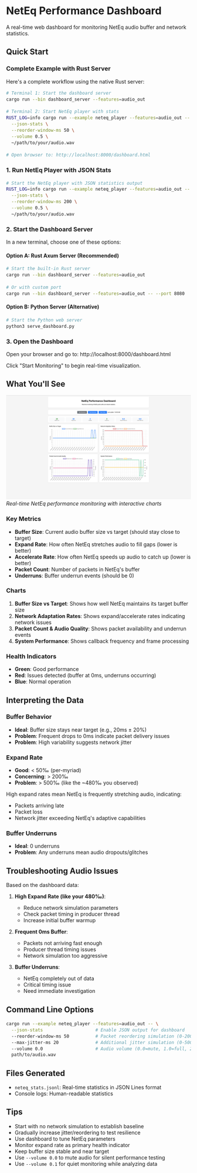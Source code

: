 # NetEq Performance Dashboard

A real-time web dashboard for monitoring NetEq audio buffer and network statistics.

## Quick Start

### Complete Example with Rust Server

Here's a complete workflow using the native Rust server:

```bash
# Terminal 1: Start the dashboard server
cargo run --bin dashboard_server --features=audio_out

# Terminal 2: Start NetEq player with stats
RUST_LOG=info cargo run --example neteq_player --features=audio_out -- \
  --json-stats \
  --reorder-window-ms 50 \
  --volume 0.5 \
  ~/path/to/your/audio.wav

# Open browser to: http://localhost:8000/dashboard.html
```

### 1. Run NetEq Player with JSON Stats

```bash
# Start the NetEq player with JSON statistics output
RUST_LOG=info cargo run --example neteq_player --features=audio_out -- \
  --json-stats \
  --reorder-window-ms 200 \
  --volume 0.5 \
  ~/path/to/your/audio.wav
```

### 2. Start the Dashboard Server

In a new terminal, choose one of these options:

#### Option A: Rust Axum Server (Recommended)
```bash
# Start the built-in Rust server
cargo run --bin dashboard_server --features=audio_out

# Or with custom port
cargo run --bin dashboard_server --features=audio_out -- --port 8080
```

#### Option B: Python Server (Alternative)
```bash
# Start the Python web server
python3 serve_dashboard.py
```

### 3. Open the Dashboard

Open your browser and go to: http://localhost:8000/dashboard.html

Click "Start Monitoring" to begin real-time visualization.

## What You'll See

![NetEq Performance Dashboard](stats_dashboard_sample.png)
*Real-time NetEq performance monitoring with interactive charts*

### Key Metrics

- **Buffer Size**: Current audio buffer size vs target (should stay close to target)
- **Expand Rate**: How often NetEq stretches audio to fill gaps (lower is better)
- **Accelerate Rate**: How often NetEq speeds up audio to catch up (lower is better) 
- **Packet Count**: Number of packets in NetEq's buffer
- **Underruns**: Buffer underrun events (should be 0)

### Charts

1. **Buffer Size vs Target**: Shows how well NetEq maintains its target buffer size
2. **Network Adaptation Rates**: Shows expand/accelerate rates indicating network issues
3. **Packet Count & Audio Quality**: Shows packet availability and underrun events
4. **System Performance**: Shows callback frequency and frame processing

### Health Indicators

- **Green**: Good performance
- **Red**: Issues detected (buffer at 0ms, underruns occurring)
- **Blue**: Normal operation

## Interpreting the Data

### Buffer Behavior
- **Ideal**: Buffer size stays near target (e.g., 20ms ± 20%)
- **Problem**: Frequent drops to 0ms indicate packet delivery issues
- **Problem**: High variability suggests network jitter

### Expand Rate
- **Good**: < 50‰ (per-myriad)
- **Concerning**: > 200‰ 
- **Problem**: > 500‰ (like the ~480‰ you observed)

High expand rates mean NetEq is frequently stretching audio, indicating:
- Packets arriving late
- Packet loss
- Network jitter exceeding NetEq's adaptive capabilities

### Buffer Underruns
- **Ideal**: 0 underruns
- **Problem**: Any underruns mean audio dropouts/glitches

## Troubleshooting Audio Issues

Based on the dashboard data:

1. **High Expand Rate (like your 480‰)**:
   - Reduce network simulation parameters
   - Check packet timing in producer thread
   - Increase initial buffer warmup

2. **Frequent 0ms Buffer**:
   - Packets not arriving fast enough
   - Producer thread timing issues
   - Network simulation too aggressive

3. **Buffer Underruns**:
   - NetEq completely out of data
   - Critical timing issue
   - Need immediate investigation

## Command Line Options

```bash
cargo run --example neteq_player --features=audio_out -- \
  --json-stats                    # Enable JSON output for dashboard
  --reorder-window-ms 50          # Packet reordering simulation (0-200ms)
  --max-jitter-ms 20              # Additional jitter simulation (0-500ms)
  --volume 0.0                    # Audio volume (0.0=mute, 1.0=full, 2.0=200%)
  path/to/audio.wav
```

## Files Generated

- `neteq_stats.jsonl`: Real-time statistics in JSON Lines format
- Console logs: Human-readable statistics

## Tips

- Start with no network simulation to establish baseline
- Gradually increase jitter/reordering to test resilience
- Use dashboard to tune NetEq parameters
- Monitor expand rate as primary health indicator
- Keep buffer size stable and near target
- Use `--volume 0.0` to mute audio for silent performance testing
- Use `--volume 0.1` for quiet monitoring while analyzing data 